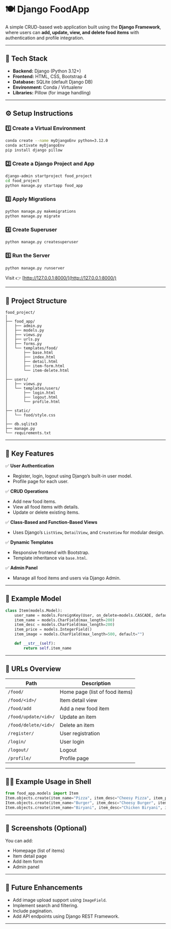 
# 🍽️ Django FoodApp

A simple CRUD-based web application built using the **Django Framework**, where users can **add, update, view, and delete food items** with authentication and profile integration.

---

## 🧰 Tech Stack

* **Backend:** Django (Python 3.12+)
* **Frontend:** HTML, CSS, Bootstrap 4
* **Database:** SQLite (default Django DB)
* **Environment:** Conda / Virtualenv
* **Libraries:** Pillow (for image handling)

---

## ⚙️ Setup Instructions

### 1️⃣ Create a Virtual Environment

```bash
conda create --name myDjangoEnv python=3.12.0
conda activate myDjangoEnv
pip install django pillow
```

### 2️⃣ Create a Django Project and App

```bash
django-admin startproject food_project
cd food_project
python manage.py startapp food_app
```

### 3️⃣ Apply Migrations

```bash
python manage.py makemigrations
python manage.py migrate
```

### 4️⃣ Create Superuser

```bash
python manage.py createsuperuser
```

### 5️⃣ Run the Server

```bash
python manage.py runserver
```

Visit 👉 [http://127.0.0.1:8000/](http://127.0.0.1:8000/)

---

## 📂 Project Structure

```
food_project/
│
├── food_app/
│   ├── admin.py
│   ├── models.py
│   ├── views.py
│   ├── urls.py
│   ├── forms.py
│   └── templates/food/
│       ├── base.html
│       ├── index.html
│       ├── detail.html
│       ├── item-form.html
│       └── item-delete.html
│
├── users/
│   ├── views.py
│   └── templates/users/
│       ├── login.html
│       ├── logout.html
│       └── profile.html
│
├── static/
│   └── food/style.css
│
├── db.sqlite3
├── manage.py
└── requirements.txt
```

---

## 🧩 Key Features

✅ **User Authentication**

* Register, login, logout using Django’s built-in user model.
* Profile page for each user.

✅ **CRUD Operations**

* Add new food items.
* View all food items with details.
* Update or delete existing items.

✅ **Class-Based and Function-Based Views**

* Uses Django’s `ListView`, `DetailView`, and `CreateView` for modular design.

✅ **Dynamic Templates**

* Responsive frontend with Bootstrap.
* Template inheritance via `base.html`.

✅ **Admin Panel**

* Manage all food items and users via Django Admin.

---

## 💾 Example Model

```python
class Item(models.Model):
    user_name = models.ForeignKey(User, on_delete=models.CASCADE, default=1)
    item_name = models.CharField(max_length=200)
    item_desc = models.CharField(max_length=200)
    item_price = models.IntegerField()
    item_image = models.CharField(max_length=500, default="")

    def __str__(self):
        return self.item_name
```

---

## 🧮 URLs Overview

| Path                 | Description                    |
| -------------------- | ------------------------------ |
| `/food/`             | Home page (list of food items) |
| `/food/<id>/`        | Item detail view               |
| `/food/add`          | Add a new food item            |
| `/food/update/<id>/` | Update an item                 |
| `/food/delete/<id>/` | Delete an item                 |
| `/register/`         | User registration              |
| `/login/`            | User login                     |
| `/logout/`           | Logout                         |
| `/profile/`          | Profile page                   |

---

## 🧑‍💻 Example Usage in Shell

```python
from food_app.models import Item
Item.objects.create(item_name="Pizza", item_desc="Cheesy Pizza", item_price=20)
Item.objects.create(item_name="Burger", item_desc="Cheesy Burger", item_price=10)
Item.objects.create(item_name="Biryani", item_desc="Chicken Biryani", item_price=30)
```

---

## 📸 Screenshots (Optional)

You can add:

* Homepage (list of items)
* Item detail page
* Add item form
* Admin panel

---

## 🧠 Future Enhancements

* Add image upload support using `ImageField`.
* Implement search and filtering.
* Include pagination.
* Add API endpoints using Django REST Framework.

---
